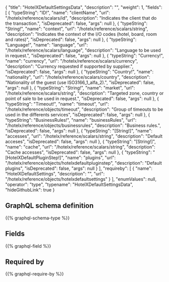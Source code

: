 {
  "title": "HotelXDefaultSettingsData",
  "description": "",
  "weight": 1,
  "fields": [
    {
      "typeString": "ID!",
      "name": "clientName",
      "url": "/hotelx/reference/scalars/id",
      "description": "Indicates the client that do the transaction.",
      "isDeprecated": false,
      "args": null
    },
    {
      "typeString": "String!",
      "name": "context",
      "url": "/hotelx/reference/scalars/string",
      "description": "Indicates the context of the I/O codes (hotel, board, room and rates)",
      "isDeprecated": false,
      "args": null
    },
    {
      "typeString": "Language!",
      "name": "language",
      "url": "/hotelx/reference/scalars/language",
      "description": "Language to be used in request.",
      "isDeprecated": false,
      "args": null
    },
    {
      "typeString": "Currency!",
      "name": "currency",
      "url": "/hotelx/reference/scalars/currency",
      "description": "Currency requested if supported by supplier.",
      "isDeprecated": false,
      "args": null
    },
    {
      "typeString": "Country!",
      "name": "nationality",
      "url": "/hotelx/reference/scalars/country",
      "description": "Nationality of the guest (use ISO3166_1_alfa_2).",
      "isDeprecated": false,
      "args": null
    },
    {
      "typeString": "String!",
      "name": "market",
      "url": "/hotelx/reference/scalars/string",
      "description": "Targeted zone, country or point of sale to be used in request.",
      "isDeprecated": false,
      "args": null
    },
    {
      "typeString": "Timeout!",
      "name": "timeout",
      "url": "/hotelx/reference/objects/timeout",
      "description": "Group of timeouts to be used in the differents services",
      "isDeprecated": false,
      "args": null
    },
    {
      "typeString": "BusinessRules!",
      "name": "businessRules",
      "url": "/hotelx/reference/objects/businessrules",
      "description": "Business rules.",
      "isDeprecated": false,
      "args": null
    },
    {
      "typeString": "[String!]",
      "name": "accesses",
      "url": "/hotelx/reference/scalars/string",
      "description": "Default acceses",
      "isDeprecated": false,
      "args": null
    },
    {
      "typeString": "[String!]",
      "name": "cache",
      "url": "/hotelx/reference/scalars/string",
      "description": "Cache accesses",
      "isDeprecated": false,
      "args": null
    },
    {
      "typeString": "[HotelXDefaultPluginStep!]",
      "name": "plugins",
      "url": "/hotelx/reference/objects/hotelxdefaultpluginstep",
      "description": "Default plugins",
      "isDeprecated": false,
      "args": null
    }
  ],
  "requireby": [
    {
      "name": "HotelXDefaultSettings",
      "description": "",
      "url": "/hotelx/reference/objects/hotelxdefaultsettings"
    }
  ],
  "enumValues": null,
  "operator": "type",
  "typename": "HotelXDefaultSettingsData",
  "hideGithubLink": true
}
## GraphQL schema definition

{{% graphql-schema-type %}}

## Fields

{{% graphql-field %}}

## Required by

{{% graphql-require-by %}}
